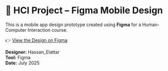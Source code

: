 # 🎨 HCI Project – Figma Mobile Design

This is a mobile app design prototype created using **Figma** for a Human-Computer Interaction course.

👉 [View the Design on Figma](https://www.figma.com/design/i7XyFSJmFfHHHDQ7aNQSDG/progect_hci?node-id=0-1&t=6XCReKahzXpLhBND-1)

**Designer:** Hassan_Elattar  
**Tool:** Figma  
**Date:** July 2025
